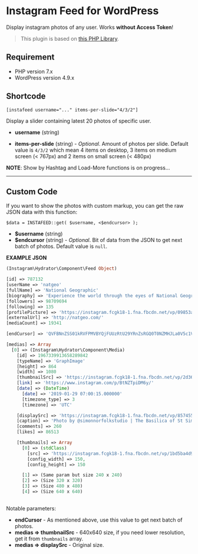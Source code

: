 # Instagram Feed for WordPress

Display instagram photos of any user. Works **without Access Token**!

> This plugin is based on [this PHP Library](https://github.com/pgrimaud/instagram-user-feed).

## Requirement

- PHP version 7.x
- WordPress version 4.9.x

## Shortcode

```
[instafeed username="..." items-per-slide="4/3/2"]
```

Display a slider containing latest 20 photos of specific user.

- **username** (string)

- **items-per-slide** (string) - *Optional*. Amount of photos per slide. Default value is `4/3/2` which mean 4 items on desktop, 3 items on medium screen (< 767px) and 2 items on small screen (< 480px)

**NOTE**: Show by Hashtag and Load-More functions is on progress...

-----

## Custom Code

If you want to show the photos with custom markup, you can get the raw JSON data with this function:

```
$data = INSTAFEED::get( $username, <$endcursor> );
```

- **$username** (string)
- **$endcursor** (string) - *Optional*. Bit of data from the JSON to get next batch of photos. Default value is `null`.


**EXAMPLE JSON**

```php
(Instagram\Hydrator\Component\Feed Object)

[id] => 787132
[userName => 'natgeo'
[fullName] => 'National Geographic'
[biography] => 'Experience the world through the eyes of National Geographic photographers.'
[followers] => 98709694
[following] => 135
[profilePicture] => 'https://instagram.fcgk18-1.fna.fbcdn.net/vp/09853aaf5eae10b4f986cf3ea4ba4135/5D00426C/t51.2885-19/s320x320/13597791_261499887553333_1855531912_a.jpg?_nc_ht=instagram.fcgk18-1.fna.fbcdn.net&_nc_cat=1'
[externalUrl] => 'http://natgeo.com/'
[mediaCount] => 19341

[endCursor] => 'QVFBNnZSS01kRVFPMVBYQjFUUzRtU29YRnZsRGQ0T0NZMHJLa0V5c1V3ZzZzaXlmV0Z4cXFGRndtQ2N3QnhPa3JKTTdDODRFTFY0aFY1cmdEUEpDSk15UA=='

[medias] => Array
  [0] => (Instagram\Hydrator\Component\Media)
    [id] => 1967339913658289842
    [typeName] => 'GraphImage'
    [height] => 864
    [width] => 1080
    [thumbnailSrc] => 'https://instagram.fcgk18-1.fna.fbcdn.net/vp/2d36d9922cd0240b12986954144de03d/5CFD29FE/t51.2885-15/e15/c108.0.864.864a/s640x640/49831361_242286123327859_5316757156600178542_n.jpg?_nc_ht=instagram.fcgk18-1.fna.fbcdn.net&_nc_cat=1'
    [link] => 'https://www.instagram.com/p/BtNZTpiDM6y/'
    [date] => (DateTime)
      [date] => '2019-01-29 07:00:15.000000'
      [timezone_type] => 3
      [timezone] => 'UTC'

    [displaySrc] => 'https://instagram.fcgk18-1.fna.fbcdn.net/vp/857455540c1941185a696a06e39d2079/5CF7B4AC/t51.2885-15/fr/e15/s1080x1080/49831361_242286123327859_5316757156600178542_n.jpg?_nc_ht=instagram.fcgk18-1.fna.fbcdn.net&_nc_cat=1'
    [caption] => 'Photo by @simonnorfolkstudio | The Basilica of St Simeon ...'
    [comments] => 260
    [likes] => 86513

    [thumbnails] => Array
      [0] => (stdClass)
        [src] => 'https://instagram.fcgk18-1.fna.fbcdn.net/vp/1bd5ba4d9826f0390c52e8b5916cbfca/5CF8B461/t51.2885-15/e15/c108.0.864.864a/s150x150/49831361_242286123327859_5316757156600178542_n.jpg?_nc_ht=instagram.fcgk18-1.fna.fbcdn.net&_nc_cat=1',
        [config_width] => 150,
        [config_height] => 150

      [1] => (Same param but size 240 x 240)
      [2] => (Size 320 x 320)
      [3] => (Size 480 x 480)
      [4] => (Size 640 x 640)
  
```

Notable parameters:

- **endCursor** - As mentioned above, use this value to get next batch of photos.
- **medias => thumbnailSrc** - 640x640 size, if you need lower resolution, get it from `thumbnails` array.
- **medias => displaySrc** - Original size.